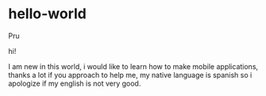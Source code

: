 # hello-world
Pru

hi!

I am new in this world, i would like to learn how to make mobile applications, thanks a lot if you approach to help me, my native language is spanish so i apologize if my english is not very good.
